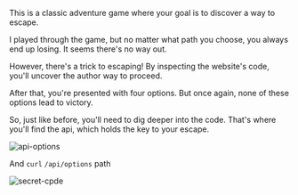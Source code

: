 This is a classic adventure game where your goal is to discover a way to escape.

I played through the game, but no matter what path you choose, you always end up losing. It seems there's no way out. 

However, there's a trick to escaping! By inspecting the website's code, you'll uncover the author way to proceed.

After that, you're presented with four options. But once again, none of these options lead to victory.

So, just like before, you'll need to dig deeper into the code. That's where you'll find the api, which holds the key to your escape.

![api-options](https://github.com/user-attachments/assets/77167163-d5fb-4f0f-b8b7-776d05b5ce1f)

And `curl` `/api/options` path 

![secret-cpde](https://github.com/user-attachments/assets/7c6db5e0-3683-4c87-8860-e7817224a27a)
